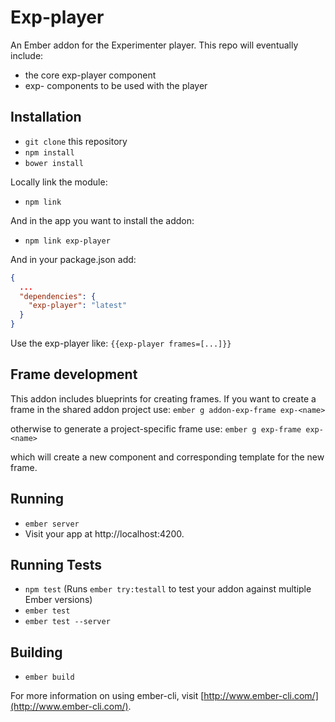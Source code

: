 # Exp-player

An Ember addon for the Experimenter player. This repo will eventually include:

- the core exp-player component
- exp- components to be used with the player

## Installation

* `git clone` this repository
* `npm install`
* `bower install`

Locally link the module:
* `npm link`

And in the app you want to install the addon:
* `npm link exp-player`

And in your package.json add:
```json
{
  ...
  "dependencies": {
    "exp-player": "latest"
  }
}
```

Use the exp-player like: `{{exp-player frames=[...]}}`
      
## Frame development

This addon includes blueprints for creating frames. If you want to create a frame in the shared addon project use:
`ember g addon-exp-frame exp-<name>`

otherwise to generate a project-specific frame use:
`ember g exp-frame exp-<name>`

which will create a new component and corresponding template for the new frame.


## Running

* `ember server`
* Visit your app at http://localhost:4200.

## Running Tests

* `npm test` (Runs `ember try:testall` to test your addon against multiple Ember versions)
* `ember test`
* `ember test --server`

## Building

* `ember build`

For more information on using ember-cli, visit [http://www.ember-cli.com/](http://www.ember-cli.com/).
